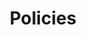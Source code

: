 ---
layout: page
title: Policies
permalink: /policies/
description: Overview of research computing at F&M
nav: true
nav_order: 3
dropdown: true
children:
  - title: Compute policies
    permalink: cluster_policy
  - title: Data storage policies
    permalink: data_policy
  - title: Acknowledgments
    permalink: acknowledge
---